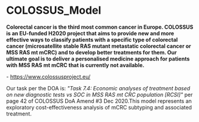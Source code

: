 # COLOSSUS_Model

**Colorectal cancer is the third most common cancer in Europe. COLOSSUS is an EU-funded H2020 project that aims to provide new and more effective ways to classify patients with a specific type of colorectal cancer (microsatellite stable RAS mutant metastatic colorectal cancer or MSS RAS mt mCRC) and to develop better treatments for them. Our ultimate goal is to deliver a personalised medicine approach for patients with MSS RAS mt mCRC that is currently not available.**

\- <https://www.colossusproject.eu/>

Our task per the DOA is: *"Task 7.4: Economic analyses of treatment based on new diagnostic tests vs SOC in MSS RAS mt CRC population [RCSI]"* per page 42 of COLOSSUS DoA Amend \#3 Dec 2020.This model represents an exploratory cost-effectiveness analysis of mCRC subtyping and associated treatment.
